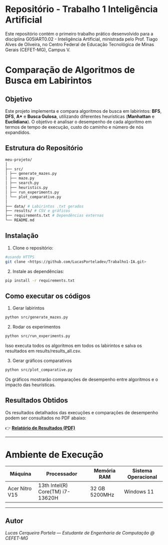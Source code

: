 # Repositório - Trabalho 1 Inteligência Artificial

Este repositório contém o primeiro trabalho prático desenvolvido para a disciplina G05IART0.02 - Inteligência Artificial, ministrada pelo Prof. Tiago Alves de Oliveira, no Centro Federal de Educação Tecnológica de Minas Gerais (CEFET-MG), Campus V.

# Comparação de Algoritmos de Busca em Labirintos

## Objetivo
Este projeto implementa e compara algoritmos de busca em labirintos: **BFS**, **DFS**, **A\*** e **Busca Gulosa**, utilizando diferentes heurísticas (**Manhattan** e **Euclidiana**). O objetivo é analisar o desempenho de cada algoritmo em termos de tempo de execução, custo do caminho e número de nós expandidos.

## Estrutura do Repositório
```bash
meu-projeto/
│
├── src/
│ ├── generate_mazes.py
│ ├── maze.py
│ ├── search.py
│ ├── heuristics.py
│ ├── run_experiments.py
│ └── plot_comparative.py
│
├── data/ # Labirintos .txt gerados
├── results/ # CSV e gráficos
├── requirements.txt # Dependências externas
└── README.md
```
## Instalação

1. Clone o repositório:
```bash
#usando HTTPS
git clone <https://github.com/LucasPorteladev/Trabalho1-IA.git>
```
2. Instale as dependências:
```bash
pip install -r requirements.txt
```

## Como executar os códigos

1. Gerar labirintos
```bash
python src/generate_mazes.py
```

2. Rodar os experimentos
```bash
python src/run_experiments.py
```
Isso executa todos os algoritmos em todos os labirintos e salva os resultados em results/results_all.csv.

3. Gerar gráficos comparativos
```bash
python src/plot_comparative.py
```

Os gráficos mostrarão comparações de desempenho entre algoritmos e o impacto das heurísticas.

## Resultados Obtidos

Os resultados detalhados das execuções e comparações de desempenho podem ser consultados no PDF abaixo:

👉 [**Relatório de Resultados (PDF)**](./trabalho1_lucasportela.pdf)

---

# Ambiente de Execução

| **Máquina**         | **Processador**                     | **Memória RAM** | **Sistema Operacional** |
|---------------------|-------------------------------------|-----------------|--------------------------|
| Acer Nitro V15      | 13th Intel(R) Core(TM) i7-13620H    | 32 GB  5200MHz  | Windows 11             |

--- 

##  Autor

*Lucas Cerqueira Portela* — *Estudante de Engenharia de Computação @ CEFET-MG*  
